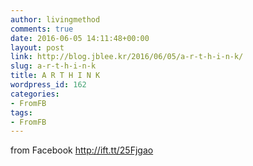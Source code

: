 ```yaml
---
author: livingmethod
comments: true
date: 2016-06-05 14:11:48+00:00
layout: post
link: http://blog.jblee.kr/2016/06/05/a-r-t-h-i-n-k/
slug: a-r-t-h-i-n-k
title: A R T H I N K
wordpress_id: 162
categories:
- FromFB
tags:
- FromFB
---
```


  

from Facebook http://ift.tt/25Fjgao
